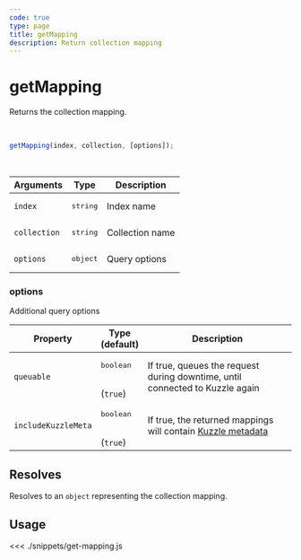 ```yaml
---
code: true
type: page
title: getMapping
description: Return collection mapping
---
```


# getMapping

Returns the collection mapping.

<br/>

```js
getMapping(index, collection, [options]);
```

<br/>

| Arguments    | Type              | Description     |
| ------------ | ----------------- | --------------- |
| `index`      | <pre>string</pre> | Index name      |
| `collection` | <pre>string</pre> | Collection name |
| `options`    | <pre>object</pre> | Query options   |

### options

Additional query options

| Property   | Type<br/>(default)              | Description                                                                  |
| ---------- | ------------------------------- | ---------------------------------------------------------------------------- |
| `queuable` | <pre>boolean</pre><br/>(`true`) | If true, queues the request during downtime, until connected to Kuzzle again |
| `includeKuzzleMeta` | <pre>boolean</pre><br/>(`true`) | If true, the returned mappings will contain [Kuzzle metadata](/core/2/guides/essentials/document-metadata/) |

## Resolves

Resolves to an `object` representing the collection mapping.

## Usage

<<< ./snippets/get-mapping.js
